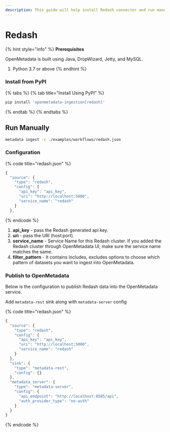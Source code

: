 ```yaml
---
description: This guide will help install Redash connector and run manually
---
```


# Redash

{% hint style="info" %}
**Prerequisites**

OpenMetadata is built using Java, DropWizard, Jetty, and MySQL.

1. Python 3.7 or above
{% endhint %}

### Install from PyPI

{% tabs %}
{% tab title="Install Using PyPI" %}
```bash
pip install 'openmetadata-ingestion[redash]'
```
{% endtab %}
{% endtabs %}

## Run Manually

```bash
metadata ingest -c ./examples/workflows/redash.json
```

### Configuration

{% code title="redash.json" %}
```javascript
{
  "source": {
    "type": "redash",
    "config": {
      "api_key": "api_key",
      "uri": "http://localhost:5000",
      "service_name": "redash"
    }
  },
```
{% endcode %}

1. **api\_key** - pass the Redash generated api key.
2. **uri** - pass the URI (host:port).
3. **service\_name** - Service Name for this Redash cluster. If you added the Redash cluster through OpenMetadata UI, make sure the service name matches the same.
4. **filter\_pattern** - It contains includes, excludes options to choose which pattern of datasets you want to ingest into OpenMetadata.

### Publish to OpenMetadata

Below is the configuration to publish Redash data into the OpenMetadata service.

Add `metadata-rest` sink along with `metadata-server` config

{% code title="redash.json" %}
```javascript
{
  "source": {
    "type": "redash",
    "config": {
      "api_key": "api_key",
      "uri": "http://localhost:5000",
      "service_name": "redash"
    }
  },
  "sink": {
    "type": "metadata-rest",
    "config": {}
  },
  "metadata_server": {
    "type": "metadata-server",
    "config": {
      "api_endpoint": "http://localhost:8585/api",
      "auth_provider_type": "no-auth"
    }
  }
}
```
{% endcode %}
